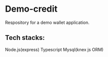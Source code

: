 # Demo-credit
Respository for a demo wallet application.

## Tech stacks:
Node.js(express)
Typescript
Mysql(knex js ORM)

